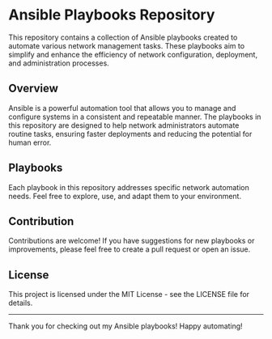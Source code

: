 # Ansible Playbooks Repository

This repository contains a collection of Ansible playbooks created to automate various network management tasks. These playbooks aim to simplify and enhance the efficiency of network configuration, deployment, and administration processes.

## Overview

Ansible is a powerful automation tool that allows you to manage and configure systems in a consistent and repeatable manner. The playbooks in this repository are designed to help network administrators automate routine tasks, ensuring faster deployments and reducing the potential for human error.

## Playbooks

Each playbook in this repository addresses specific network automation needs. Feel free to explore, use, and adapt them to your environment.

## Contribution

Contributions are welcome! If you have suggestions for new playbooks or improvements, please feel free to create a pull request or open an issue.

## License

This project is licensed under the MIT License - see the LICENSE file for details.

---

Thank you for checking out my Ansible playbooks! Happy automating!
